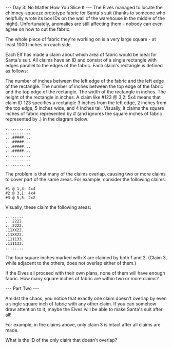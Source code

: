 --- Day 3: No Matter How You Slice It ---
The Elves managed to locate the chimney-squeeze prototype fabric for Santa's suit (thanks to someone who helpfully wrote its box IDs on the wall of the warehouse in the middle of the night). Unfortunately, anomalies are still affecting them - nobody can even agree on how to cut the fabric.

The whole piece of fabric they're working on is a very large square - at least 1000 inches on each side.

Each Elf has made a claim about which area of fabric would be ideal for Santa's suit. All claims have an ID and consist of a single rectangle with edges parallel to the edges of the fabric. Each claim's rectangle is defined as follows:

The number of inches between the left edge of the fabric and the left edge of the rectangle.
The number of inches between the top edge of the fabric and the top edge of the rectangle.
The width of the rectangle in inches.
The height of the rectangle in inches.
A claim like #123 @ 3,2: 5x4 means that claim ID 123 specifies a rectangle 3 inches from the left edge, 2 inches from the top edge, 5 inches wide, and 4 inches tall. Visually, it claims the square inches of fabric represented by # (and ignores the square inches of fabric represented by .) in the diagram below:

```
...........
...........
...#####...
...#####...
...#####...
...#####...
...........
...........
...........
```

The problem is that many of the claims overlap, causing two or more claims to cover part of the same areas. For example, consider the following claims:

```
#1 @ 1,3: 4x4
#2 @ 3,1: 4x4
#3 @ 5,5: 2x2
```

Visually, these claim the following areas:

```
........
...2222.
...2222.
.11XX22.
.11XX22.
.111133.
.111133.
........
```

The four square inches marked with X are claimed by both 1 and 2. (Claim 3, while adjacent to the others, does not overlap either of them.)

If the Elves all proceed with their own plans, none of them will have enough fabric. How many square inches of fabric are within two or more claims?


--- Part Two ---

Amidst the chaos, you notice that exactly one claim doesn't overlap by even a single square inch of fabric with any other claim. If you can somehow draw attention to it, maybe the Elves will be able to make Santa's suit after all!

For example, in the claims above, only claim 3 is intact after all claims are made.

What is the ID of the only claim that doesn't overlap?